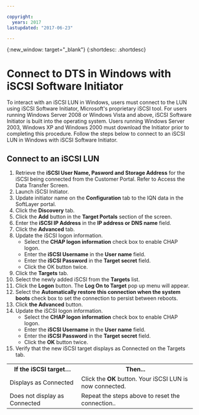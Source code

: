 ```yaml
---

copyright:
  years: 2017
lastupdated: "2017-06-23"

---
```

{:new_window: target="_blank"}
{:shortdesc: .shortdesc}

# Connect to DTS in Windows with iSCSI Software Initiator

To interact with an iSCSI LUN in Windows, users must connect to the LUN using iSCSI Software Initiator, Microsoft's proprietary iSCSI tool.  For users running Windows Server 2008 or Windows Vista and above, iSCSI Software Initiator is built into the operating system.  Users running Windows Server 2003, Windows XP and Windows 2000 must download the Initiator prior to completing this procedure.  Follow the steps below to connect to an iSCSI LUN in Windows with iSCSI Software Initiator.

## Connect to an iSCSI LUN

1. Retrieve the **iSCSI User Name, Pasword and Storage Address** for the iSCSI being connected from the Customer Portal.  Refer to Access the Data Transfer Screen.
2. Launch iSCSI Initiator.
3. Update initiator name on the **Configuration** tab to the IQN data in the SoftLayer portal.
4. Click the **Discovery** tab.
5. Click the **Add** button in the **Target Portals** section of the screen.
6. Enter the **iSCSI IP Address** in the **IP address or DNS name** field.
7. Click the **Advanced** tab.
8. Update the iSCSI logon information.
   - Select the **CHAP logon information** check box to enable CHAP logon.
   - Enter the **iSCSI Username** in the **User name** field.
   - Enter the **iSCSI Password** in the **Target secret** field.
   - Click the OK button twice.
9. Click the **Targets** tab.
10. Select the newly added iSCSI from the **Targets** list.
11. Click the **Logon** button. The **Log On to Target** pop up menu will appear.
12. Select the **Automatically restore this connection when the system boots** check box to set the connection to persist between reboots.
13. Click **the Advanced** button.
14. Update the iSCSI logon information.
    - Select the **CHAP logon information** check box to enable CHAP logon.
    - Enter the **iSCSI Username** in the **User name** field.
    - Enter the **iSCSI Password** in the **Target secret** field.
    - Click the **OK** button twice.
15. Verify that the new iSCSI target displays as Connected on the Targets tab.

<table>
<tbody>
<tr>
<th>If the iSCSI target…</th><th>Then...</th></tr>
<tr><td>Displays as Connected</td><td>Click the <strong>OK</strong> button. Your iSCSI LUN is now connected.</td></tr>
<tr><td>Does not display as Connected</td><td>	
Repeat the steps above to reset the connection..</td></tr></tbody></table>
